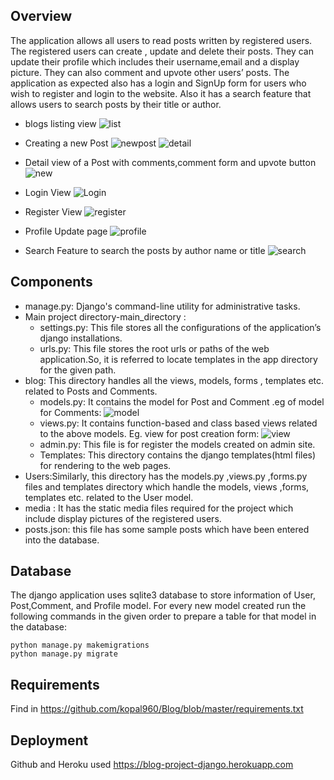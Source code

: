 ## Overview


The application allows all users to  read posts written by registered users. The registered users can create , update and delete their posts. They can update their profile which includes their username,email and a display picture. They can also comment and upvote other users’ posts. The application as expected also has a login and SignUp form for users who wish to register and login to the website. Also it has a search feature that allows users to search posts by their title or author.
- blogs listing view
	![list](https://user-images.githubusercontent.com/62306638/89673208-953aa800-d903-11ea-8a8d-b71269561a36.PNG)
- Creating a new Post
	![newpost](https://user-images.githubusercontent.com/62306638/89671546-cb2a5d00-d900-11ea-9ccc-9f37f2ff4d33.PNG)
	![detail](https://user-images.githubusercontent.com/62306638/89671673-09278100-d901-11ea-8764-1a2b5bbd7ec5.PNG)
- Detail view of a Post with comments,comment form and upvote button
	![new](https://user-images.githubusercontent.com/62306638/90896579-86fb8a00-e3e1-11ea-838b-c5e558a624bd.png)

- Login View
	![Login](https://user-images.githubusercontent.com/62306638/89672384-30328280-d902-11ea-8d15-56ae927975a4.PNG)
- Register View
	![register](https://user-images.githubusercontent.com/62306638/89672451-4b9d8d80-d902-11ea-9c59-0d20c2cd0618.PNG)
- Profile Update page
	![profile](https://user-images.githubusercontent.com/62306638/89674226-70473480-d905-11ea-9568-42cfaf227fc3.PNG)
- Search Feature to search the posts by author name or title
	![search](https://user-images.githubusercontent.com/62306638/89672545-74258780-d902-11ea-87f7-1b4f78744ba6.PNG)
	
## Components

- manage.py: Django's command-line utility for administrative tasks.
- Main project directory-main_directory :
	- settings.py: This file stores all the configurations of the application’s django installations. 
	- urls.py: This file stores the root urls or paths of the web application.So, it is referred to locate templates in the app directory for the given path.
- blog: This directory handles all the views, models, forms , templates etc. related to Posts and Comments.
	- models.py: It contains the model for Post and Comment .eg of model for Comments:
		![model](https://user-images.githubusercontent.com/62306638/89701825-479c5a80-d958-11ea-9a96-00e6a126942f.PNG)
	- views.py:  It contains function-based and class based views related to the above models. Eg. view for post creation form:
		![view](https://user-images.githubusercontent.com/62306638/89701839-6b5fa080-d958-11ea-903a-c179e0df779a.PNG)
	- admin.py: This file is for register the models created on admin site.
	- Templates: This directory contains the django templates(html files) for rendering to the web pages.
- Users:Similarly, this directory  has the models.py ,views.py ,forms.py files and templates directory which handle the models, views ,forms, templates etc. related to the User model.
- media : It has the static media files required for the project which include display pictures of the registered users.
- posts.json: this file has some sample posts which have been entered into the database.

## Database

The django application uses sqlite3 database to store information of User, Post,Comment, and Profile model.
For every new model created run the following commands in the given order to prepare a table for that model in the database:
```
python manage.py makemigrations
python manage.py migrate
```
## Requirements

Find in https://github.com/kopal960/Blog/blob/master/requirements.txt

## Deployment

Github and Heroku used
https://blog-project-django.herokuapp.com
